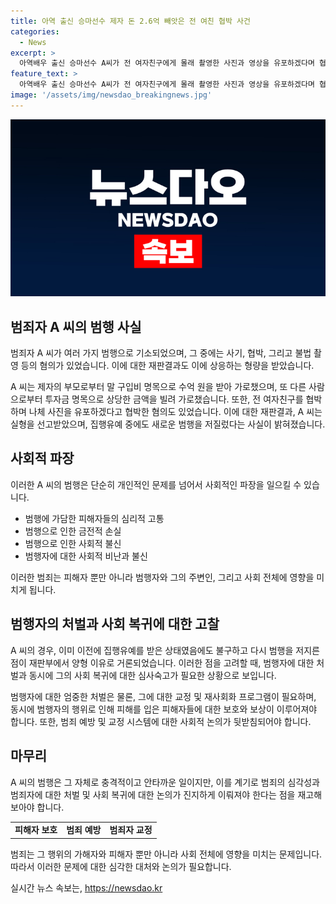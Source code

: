```yaml
---
title: 아역 출신 승마선수 제자 돈 2.6억 빼앗은 전 여친 협박 사건
categories:
  - News
excerpt: >
  아역배우 출신 승마선수 A씨가 전 여자친구에게 몰래 촬영한 사진과 영상을 유포하겠다며 협박한 혐의로 구속 전 피의자 심문을 받았다. A씨는 수억원대 사기 혐의로 집행유예를 받은 상태였으나, 2년6개월의 실형을 선고받았다. 또한, 승마 수업을 받는 제자 B씨의 부모로부터 2억6700만원을 받아 가로챈 혐의로 재판에 넘겨졌으며, 개인 채무 변제를 위해 다른 피해자에게 1억1900만원을 빌려 가로챈 혐의도 있다. 앞서 나체 사진을 유포하겠다며 옛 연인을 협박한 혐의로 집행유예를 받은 A씨는 집행유예 기간 중에도 사기 범행을 벌였다.
feature_text: >
  아역배우 출신 승마선수 A씨가 전 여자친구에게 몰래 촬영한 사진과 영상을 유포하겠다며 협박한 혐의로 구속 전 피의자 심문을 받았다. A씨는 수억원대 사기 혐의로 집행유예를 받은 상태였으나, 2년6개월의 실형을 선고받았다. 또한, 승마 수업을 받는 제자 B씨의 부모로부터 2억6700만원을 받아 가로챈 혐의로 재판에 넘겨졌으며, 개인 채무 변제를 위해 다른 피해자에게 1억1900만원을 빌려 가로챈 혐의도 있다. 앞서 나체 사진을 유포하겠다며 옛 연인을 협박한 혐의로 집행유예를 받은 A씨는 집행유예 기간 중에도 사기 범행을 벌였다.
image: '/assets/img/newsdao_breakingnews.jpg'
---
```


<p><img src="/assets/img/newsdao_breakingnews.jpg" alt="firstkoreanews 속보" /></p>

<h2 data-ke-size="size26">범죄자 A 씨의 범행 사실</h2>

<p>범죄자 A 씨가 여러 가지 범행으로 기소되었으며, 그 중에는 사기, 협박, 그리고 불법 촬영 등의 혐의가 있었습니다. 이에 대한 재판결과도 이에 상응하는 형량을 받았습니다.</p>

<p data-ke-size="size16">A 씨는 제자의 부모로부터 말 구입비 명목으로 수억 원을 받아 가로챘으며, 또 다른 사람으로부터 투자금 명목으로 상당한 금액을 빌려 가로챘습니다. 또한, 전 여자친구를 협박하며 나체 사진을 유포하겠다고 협박한 혐의도 있었습니다. 이에 대한 재판결과, A 씨는 실형을 선고받았으며, 집행유예 중에도 새로운 범행을 저질렀다는 사실이 밝혀졌습니다.</p>

<h2 data-ke-size="size26">사회적 파장</h2>

<p>이러한 A 씨의 범행은 단순히 개인적인 문제를 넘어서 사회적인 파장을 일으킬 수 있습니다.</p>

<ul>
  <li>범행에 가담한 피해자들의 심리적 고통</li>
  <li>범행으로 인한 금전적 손실</li>
  <li>범행으로 인한 사회적 불신</li>
  <li>범행자에 대한 사회적 비난과 불신</li>
</ul>

<p>이러한 범죄는 피해자 뿐만 아니라 범행자와 그의 주변인, 그리고 사회 전체에 영향을 미치게 됩니다.</p>

<h2 data-ke-size="size26">범행자의 처벌과 사회 복귀에 대한 고찰</h2>

<p>A 씨의 경우, 이미 이전에 집행유예를 받은 상태였음에도 불구하고 다시 범행을 저지른 점이 재판부에서 양형 이유로 거론되었습니다. 이러한 점을 고려할 때, 범행자에 대한 처벌과 동시에 그의 사회 복귀에 대한 심사숙고가 필요한 상황으로 보입니다.</p>

<p data-ke-size="size16">범행자에 대한 엄중한 처벌은 물론, 그에 대한 교정 및 재사회화 프로그램이 필요하며, 동시에 범행자의 행위로 인해 피해를 입은 피해자들에 대한 보호와 보상이 이루어져야 합니다. 또한, 범죄 예방 및 교정 시스템에 대한 사회적 논의가 뒷받침되어야 합니다.</p>

<h2 data-ke-size="size26">마무리</h2>

<p>A 씨의 범행은 그 자체로 충격적이고 안타까운 일이지만, 이를 계기로 범죄의 심각성과 범죄자에 대한 처벌 및 사회 복귀에 대한 논의가 진지하게 이뤄져야 한다는 점을 재고해보아야 합니다.</p>

<table>
  <tr>
    <td style="text-align: center; height: 17px;"><b>피해자 보호</b></td>
    <td style="text-align: center; height: 17px;"><b>범죄 예방</b></td>
    <td style="text-align: center; height: 17px;"><b>범죄자 교정</b></td>
  </tr>
</table>

<p>범죄는 그 행위의 가해자와 피해자 뿐만 아니라 사회 전체에 영향을 미치는 문제입니다. 따라서 이러한 문제에 대한 심각한 대처와 논의가 필요합니다.</p>
실시간 뉴스 속보는, <a href="https://newsdao.kr" rel="dofollow">https://newsdao.kr</a>



